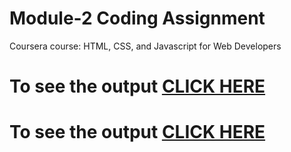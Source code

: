 # Module-2 Coding Assignment

Coursera course: HTML, CSS, and Javascript for Web Developers

# To see the output [CLICK HERE](https://siddartha19.github.io/Coursera-HTML-CSS-and-JavaScript-for-Web-Developers/Assignments/module-2/index.html)



# To see the output [CLICK HERE](https://priyanka-panaganti.github.io/module-2/index.html)
